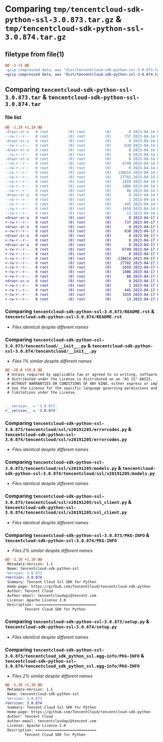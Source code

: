 # Comparing `tmp/tencentcloud-sdk-python-ssl-3.0.873.tar.gz` & `tmp/tencentcloud-sdk-python-ssl-3.0.874.tar.gz`

## filetype from file(1)

```diff
@@ -1 +1 @@
-gzip compressed data, was "dist/tencentcloud-sdk-python-ssl-3.0.873.tar", last modified: Fri Apr 14 00:51:51 2023, max compression
+gzip compressed data, was "dist/tencentcloud-sdk-python-ssl-3.0.874.tar", last modified: Mon Apr 17 00:45:16 2023, max compression
```

## Comparing `tencentcloud-sdk-python-ssl-3.0.873.tar` & `tencentcloud-sdk-python-ssl-3.0.874.tar`

### file list

```diff
@@ -1,19 +1,19 @@
-drwxr-xr-x   0 root         (0) root         (0)        0 2023-04-14 00:51:51.000000 tencentcloud-sdk-python-ssl-3.0.873/
--rw-r--r--   0 root         (0) root         (0)      737 2023-04-14 00:51:51.000000 tencentcloud-sdk-python-ssl-3.0.873/README.rst
-drwxr-xr-x   0 root         (0) root         (0)        0 2023-04-14 00:51:51.000000 tencentcloud-sdk-python-ssl-3.0.873/tencentcloud/
--rw-r--r--   0 root         (0) root         (0)      630 2023-04-14 00:51:51.000000 tencentcloud-sdk-python-ssl-3.0.873/tencentcloud/__init__.py
-drwxr-xr-x   0 root         (0) root         (0)        0 2023-04-14 00:51:51.000000 tencentcloud-sdk-python-ssl-3.0.873/tencentcloud/ssl/
--rw-r--r--   0 root         (0) root         (0)        0 2023-04-14 00:51:51.000000 tencentcloud-sdk-python-ssl-3.0.873/tencentcloud/ssl/__init__.py
-drwxr-xr-x   0 root         (0) root         (0)        0 2023-04-14 00:51:51.000000 tencentcloud-sdk-python-ssl-3.0.873/tencentcloud/ssl/v20191205/
--rw-r--r--   0 root         (0) root         (0)     6749 2023-04-14 00:51:51.000000 tencentcloud-sdk-python-ssl-3.0.873/tencentcloud/ssl/v20191205/errorcodes.py
--rw-r--r--   0 root         (0) root         (0)        0 2023-04-14 00:51:51.000000 tencentcloud-sdk-python-ssl-3.0.873/tencentcloud/ssl/v20191205/__init__.py
--rw-r--r--   0 root         (0) root         (0)   130814 2023-04-14 00:51:51.000000 tencentcloud-sdk-python-ssl-3.0.873/tencentcloud/ssl/v20191205/models.py
--rw-r--r--   0 root         (0) root         (0)    27702 2023-04-14 00:51:51.000000 tencentcloud-sdk-python-ssl-3.0.873/tencentcloud/ssl/v20191205/ssl_client.py
--rw-r--r--   0 root         (0) root         (0)     1659 2023-04-14 00:51:51.000000 tencentcloud-sdk-python-ssl-3.0.873/PKG-INFO
--rw-r--r--   0 root         (0) root         (0)     1006 2023-04-14 00:51:51.000000 tencentcloud-sdk-python-ssl-3.0.873/setup.py
--rw-r--r--   0 root         (0) root         (0)       88 2023-04-14 00:51:51.000000 tencentcloud-sdk-python-ssl-3.0.873/setup.cfg
-drwxr-xr-x   0 root         (0) root         (0)        0 2023-04-14 00:51:51.000000 tencentcloud-sdk-python-ssl-3.0.873/tencentcloud_sdk_python_ssl.egg-info/
--rw-r--r--   0 root         (0) root         (0)        1 2023-04-14 00:51:51.000000 tencentcloud-sdk-python-ssl-3.0.873/tencentcloud_sdk_python_ssl.egg-info/dependency_links.txt
--rw-r--r--   0 root         (0) root         (0)      445 2023-04-14 00:51:51.000000 tencentcloud-sdk-python-ssl-3.0.873/tencentcloud_sdk_python_ssl.egg-info/SOURCES.txt
--rw-r--r--   0 root         (0) root         (0)     1659 2023-04-14 00:51:51.000000 tencentcloud-sdk-python-ssl-3.0.873/tencentcloud_sdk_python_ssl.egg-info/PKG-INFO
--rw-r--r--   0 root         (0) root         (0)       13 2023-04-14 00:51:51.000000 tencentcloud-sdk-python-ssl-3.0.873/tencentcloud_sdk_python_ssl.egg-info/top_level.txt
+drwxr-xr-x   0 root         (0) root         (0)        0 2023-04-17 00:45:16.000000 tencentcloud-sdk-python-ssl-3.0.874/
+-rw-r--r--   0 root         (0) root         (0)      737 2023-04-17 00:45:15.000000 tencentcloud-sdk-python-ssl-3.0.874/README.rst
+drwxr-xr-x   0 root         (0) root         (0)        0 2023-04-17 00:45:16.000000 tencentcloud-sdk-python-ssl-3.0.874/tencentcloud/
+-rw-r--r--   0 root         (0) root         (0)      630 2023-04-17 00:45:15.000000 tencentcloud-sdk-python-ssl-3.0.874/tencentcloud/__init__.py
+drwxr-xr-x   0 root         (0) root         (0)        0 2023-04-17 00:45:16.000000 tencentcloud-sdk-python-ssl-3.0.874/tencentcloud/ssl/
+-rw-r--r--   0 root         (0) root         (0)        0 2023-04-17 00:45:15.000000 tencentcloud-sdk-python-ssl-3.0.874/tencentcloud/ssl/__init__.py
+drwxr-xr-x   0 root         (0) root         (0)        0 2023-04-17 00:45:16.000000 tencentcloud-sdk-python-ssl-3.0.874/tencentcloud/ssl/v20191205/
+-rw-r--r--   0 root         (0) root         (0)     6749 2023-04-17 00:45:15.000000 tencentcloud-sdk-python-ssl-3.0.874/tencentcloud/ssl/v20191205/errorcodes.py
+-rw-r--r--   0 root         (0) root         (0)        0 2023-04-17 00:45:15.000000 tencentcloud-sdk-python-ssl-3.0.874/tencentcloud/ssl/v20191205/__init__.py
+-rw-r--r--   0 root         (0) root         (0)   130814 2023-04-17 00:45:15.000000 tencentcloud-sdk-python-ssl-3.0.874/tencentcloud/ssl/v20191205/models.py
+-rw-r--r--   0 root         (0) root         (0)    27702 2023-04-17 00:45:15.000000 tencentcloud-sdk-python-ssl-3.0.874/tencentcloud/ssl/v20191205/ssl_client.py
+-rw-r--r--   0 root         (0) root         (0)     1659 2023-04-17 00:45:16.000000 tencentcloud-sdk-python-ssl-3.0.874/PKG-INFO
+-rw-r--r--   0 root         (0) root         (0)     1006 2023-04-17 00:45:15.000000 tencentcloud-sdk-python-ssl-3.0.874/setup.py
+-rw-r--r--   0 root         (0) root         (0)       88 2023-04-17 00:45:16.000000 tencentcloud-sdk-python-ssl-3.0.874/setup.cfg
+drwxr-xr-x   0 root         (0) root         (0)        0 2023-04-17 00:45:16.000000 tencentcloud-sdk-python-ssl-3.0.874/tencentcloud_sdk_python_ssl.egg-info/
+-rw-r--r--   0 root         (0) root         (0)        1 2023-04-17 00:45:16.000000 tencentcloud-sdk-python-ssl-3.0.874/tencentcloud_sdk_python_ssl.egg-info/dependency_links.txt
+-rw-r--r--   0 root         (0) root         (0)      445 2023-04-17 00:45:16.000000 tencentcloud-sdk-python-ssl-3.0.874/tencentcloud_sdk_python_ssl.egg-info/SOURCES.txt
+-rw-r--r--   0 root         (0) root         (0)     1659 2023-04-17 00:45:16.000000 tencentcloud-sdk-python-ssl-3.0.874/tencentcloud_sdk_python_ssl.egg-info/PKG-INFO
+-rw-r--r--   0 root         (0) root         (0)       13 2023-04-17 00:45:16.000000 tencentcloud-sdk-python-ssl-3.0.874/tencentcloud_sdk_python_ssl.egg-info/top_level.txt
```

### Comparing `tencentcloud-sdk-python-ssl-3.0.873/README.rst` & `tencentcloud-sdk-python-ssl-3.0.874/README.rst`

 * *Files identical despite different names*

### Comparing `tencentcloud-sdk-python-ssl-3.0.873/tencentcloud/__init__.py` & `tencentcloud-sdk-python-ssl-3.0.874/tencentcloud/__init__.py`

 * *Files 1% similar despite different names*

```diff
@@ -10,8 +10,8 @@
 # Unless required by applicable law or agreed to in writing, software
 # distributed under the License is distributed on an "AS IS" BASIS,
 # WITHOUT WARRANTIES OR CONDITIONS OF ANY KIND, either express or implied.
 # See the License for the specific language governing permissions and
 # limitations under the License.
 
 
-__version__ = '3.0.873'
+__version__ = '3.0.874'
```

### Comparing `tencentcloud-sdk-python-ssl-3.0.873/tencentcloud/ssl/v20191205/errorcodes.py` & `tencentcloud-sdk-python-ssl-3.0.874/tencentcloud/ssl/v20191205/errorcodes.py`

 * *Files identical despite different names*

### Comparing `tencentcloud-sdk-python-ssl-3.0.873/tencentcloud/ssl/v20191205/models.py` & `tencentcloud-sdk-python-ssl-3.0.874/tencentcloud/ssl/v20191205/models.py`

 * *Files identical despite different names*

### Comparing `tencentcloud-sdk-python-ssl-3.0.873/tencentcloud/ssl/v20191205/ssl_client.py` & `tencentcloud-sdk-python-ssl-3.0.874/tencentcloud/ssl/v20191205/ssl_client.py`

 * *Files identical despite different names*

### Comparing `tencentcloud-sdk-python-ssl-3.0.873/PKG-INFO` & `tencentcloud-sdk-python-ssl-3.0.874/PKG-INFO`

 * *Files 2% similar despite different names*

```diff
@@ -1,10 +1,10 @@
 Metadata-Version: 1.1
 Name: tencentcloud-sdk-python-ssl
-Version: 3.0.873
+Version: 3.0.874
 Summary: Tencent Cloud Ssl SDK for Python
 Home-page: https://github.com/TencentCloud/tencentcloud-sdk-python
 Author: Tencent Cloud
 Author-email: tencentcloudapi@tencent.com
 License: Apache License 2.0
 Description: ============================
         Tencent Cloud SDK for Python
```

### Comparing `tencentcloud-sdk-python-ssl-3.0.873/setup.py` & `tencentcloud-sdk-python-ssl-3.0.874/setup.py`

 * *Files identical despite different names*

### Comparing `tencentcloud-sdk-python-ssl-3.0.873/tencentcloud_sdk_python_ssl.egg-info/PKG-INFO` & `tencentcloud-sdk-python-ssl-3.0.874/tencentcloud_sdk_python_ssl.egg-info/PKG-INFO`

 * *Files 2% similar despite different names*

```diff
@@ -1,10 +1,10 @@
 Metadata-Version: 1.1
 Name: tencentcloud-sdk-python-ssl
-Version: 3.0.873
+Version: 3.0.874
 Summary: Tencent Cloud Ssl SDK for Python
 Home-page: https://github.com/TencentCloud/tencentcloud-sdk-python
 Author: Tencent Cloud
 Author-email: tencentcloudapi@tencent.com
 License: Apache License 2.0
 Description: ============================
         Tencent Cloud SDK for Python
```

